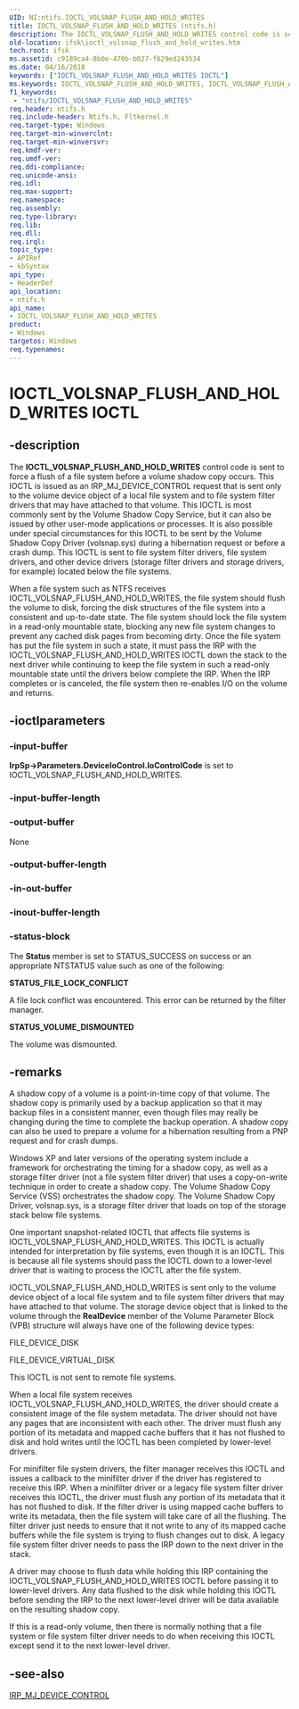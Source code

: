 ```yaml
---
UID: NI:ntifs.IOCTL_VOLSNAP_FLUSH_AND_HOLD_WRITES
title: IOCTL_VOLSNAP_FLUSH_AND_HOLD_WRITES (ntifs.h)
description: The IOCTL_VOLSNAP_FLUSH_AND_HOLD_WRITES control code is sent to force a flush of a file system before a volume shadow copy occurs.
old-location: ifsk\ioctl_volsnap_flush_and_hold_writes.htm
tech.root: ifsk
ms.assetid: c9189ca4-8b0e-470b-b027-f629ed243534
ms.date: 04/16/2018
keywords: ["IOCTL_VOLSNAP_FLUSH_AND_HOLD_WRITES IOCTL"]
ms.keywords: IOCTL_VOLSNAP_FLUSH_AND_HOLD_WRITES, IOCTL_VOLSNAP_FLUSH_AND_HOLD_WRITES control, IOCTL_VOLSNAP_FLUSH_AND_HOLD_WRITES control code [Installable File System Drivers], ifsk.ioctl_volsnap_flush_and_hold_writes, ioctl_ref_f21aed38-5d6d-4b8c-ac8a-6cd1738a3de7.xml, ntifs/IOCTL_VOLSNAP_FLUSH_AND_HOLD_WRITES
f1_keywords:
 - "ntifs/IOCTL_VOLSNAP_FLUSH_AND_HOLD_WRITES"
req.header: ntifs.h
req.include-header: Ntifs.h, Fltkernel.h
req.target-type: Windows
req.target-min-winverclnt: 
req.target-min-winversvr: 
req.kmdf-ver: 
req.umdf-ver: 
req.ddi-compliance: 
req.unicode-ansi: 
req.idl: 
req.max-support: 
req.namespace: 
req.assembly: 
req.type-library: 
req.lib: 
req.dll: 
req.irql: 
topic_type:
- APIRef
- kbSyntax
api_type:
- HeaderDef
api_location:
- ntifs.h
api_name:
- IOCTL_VOLSNAP_FLUSH_AND_HOLD_WRITES
product:
- Windows
targetos: Windows
req.typenames: 
---
```


# IOCTL_VOLSNAP_FLUSH_AND_HOLD_WRITES IOCTL


## -description


The <b>IOCTL_VOLSNAP_FLUSH_AND_HOLD_WRITES</b> control code is sent to force a flush of a file system before a volume shadow copy occurs. This IOCTL is issued as an IRP_MJ_DEVICE_CONTROL request that is sent only to the volume device object of a local file system and to file system filter drivers that may have attached to that volume. This IOCTL is most commonly sent by the Volume Shadow Copy Service, but it can also be issued by other user-mode applications or processes. It is also possible under special circumstances for this IOCTL to be sent by the Volume Shadow Copy Driver (volsnap.sys) during a hibernation request or before a crash dump. This IOCTL is sent to file system filter drivers, file system drivers, and other device drivers (storage filter drivers and storage drivers, for example) located below the file systems. 

When a file system such as NTFS receives IOCTL_VOLSNAP_FLUSH_AND_HOLD_WRITES, the file system should flush the volume to disk, forcing the disk structures of the file system into a consistent and up-to-date state. The file system should lock the file system in a read-only mountable state, blocking any new file system changes to prevent any cached disk pages from becoming dirty. Once the file system has put the file system in such a state, it must pass the IRP with the IOCTL_VOLSNAP_FLUSH_AND_HOLD_WRITES IOCTL down the stack to the next driver while continuing to keep the file system in such a read-only mountable state until the drivers below complete the IRP. When the IRP completes or is canceled, the file system then re-enables I/O on the volume and returns. 


## -ioctlparameters




### -input-buffer

<b>IrpSp->Parameters.DeviceIoControl.IoControlCode</b> is set to IOCTL_VOLSNAP_FLUSH_AND_HOLD_WRITES. 


### -input-buffer-length








### -output-buffer

None


### -output-buffer-length








### -in-out-buffer








### -inout-buffer-length








### -status-block

The <b>Status</b> member is set to STATUS_SUCCESS on success or an appropriate NTSTATUS value such as one of the following:  




**STATUS_FILE_LOCK_CONFLICT**

A file lock conflict was encountered. This error can be returned by the filter manager.


**STATUS_VOLUME_DISMOUNTED**

The volume was dismounted.


## -remarks



A shadow copy of a volume is a point-in-time copy of that volume. The shadow copy is primarily used by a backup application so that it may backup files in a consistent manner, even though files may really be changing during the time to complete the backup operation. A shadow copy can also be used to prepare a volume for a hibernation resulting from a PNP request and for crash dumps. 

Windows XP and later versions of the operating system include a framework for orchestrating the timing for a shadow copy, as well as a storage filter driver (not a file system filter driver) that uses a copy-on-write technique in order to create a shadow copy. The Volume Shadow Copy Service (VSS) orchestrates the shadow copy. The Volume Shadow Copy Driver, volsnap.sys, is a storage filter driver that loads on top of the storage stack below file systems.

One important snapshot-related IOCTL that affects file systems is IOCTL_VOLSNAP_FLUSH_AND_HOLD_WRITES. This IOCTL is actually intended for interpretation by file systems, even though it is an IOCTL. This is because all file systems should pass the IOCTL down to a lower-level driver that is waiting to process the IOCTL after the file system. 

IOCTL_VOLSNAP_FLUSH_AND_HOLD_WRITES is sent only to the volume device object of a local file system and to file system filter drivers that may have attached to that volume. The storage device object that is linked to the volume through the <b>RealDevice</b> member of the Volume Parameter Block (VPB) structure will always have one of the following device types: 

FILE_DEVICE_DISK

FILE_DEVICE_VIRTUAL_DISK

This IOCTL is not sent to remote file systems. 

When a local file system receives IOCTL_VOLSNAP_FLUSH_AND_HOLD_WRITES, the driver should create a consistent image of the file system metadata. The driver should not have any pages that are inconsistent with each other. The driver must flush any portion of its metadata and mapped cache buffers that it has not flushed to disk and hold writes until the IOCTL has been completed by lower-level drivers.

For minifilter file system drivers, the filter manager receives this IOCTL and issues a callback to the minifilter driver if the driver has registered to receive this IRP. When a minifilter driver or a legacy file system filter driver receives this IOCTL, the driver must flush any portion of its metadata that it has not flushed to disk. If the filter driver is using mapped cache buffers to write its metadata, then the file system will take care of all the flushing. The filter driver just needs to ensure that it not write to any of its mapped cache buffers while the file system is trying to flush changes out to disk. A legacy file system filter driver needs to pass the IRP down to the next driver in the stack. 

A driver may choose to flush data while holding this IRP containing the IOCTL_VOLSNAP_FLUSH_AND_HOLD_WRITES IOCTL before passing it to lower-level drivers. Any data flushed to the disk while holding this IOCTL before sending the IRP to the next lower-level driver will be data available on the resulting shadow copy. 

If this is a read-only volume, then there is normally nothing that a file system or file system filter driver needs to do when receiving this IOCTL except send it to the next lower-level driver.




## -see-also




<a href="https://docs.microsoft.com/windows-hardware/drivers/ifs/irp-mj-device-control">IRP_MJ_DEVICE_CONTROL</a>
 

 

